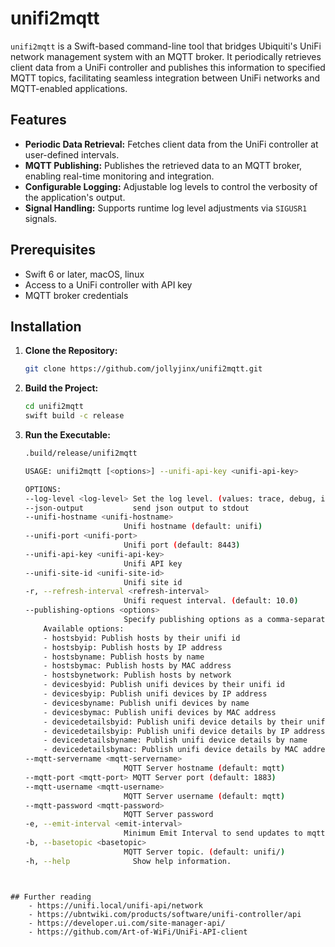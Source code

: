 # unifi2mqtt

`unifi2mqtt` is a Swift-based command-line tool that bridges Ubiquiti's UniFi network management system with an MQTT broker. It periodically retrieves client data from a UniFi controller and publishes this information to specified MQTT topics, facilitating seamless integration between UniFi networks and MQTT-enabled applications.

## Features

- **Periodic Data Retrieval:** Fetches client data from the UniFi controller at user-defined intervals.
- **MQTT Publishing:** Publishes the retrieved data to an MQTT broker, enabling real-time monitoring and integration.
- **Configurable Logging:** Adjustable log levels to control the verbosity of the application's output.
- **Signal Handling:** Supports runtime log level adjustments via `SIGUSR1` signals.

## Prerequisites

- Swift 6 or later, macOS, linux
- Access to a UniFi controller with API key
- MQTT broker credentials

## Installation

1. **Clone the Repository:**

   ```bash
   git clone https://github.com/jollyjinx/unifi2mqtt.git
    ```

2. **Build the Project:**

    ```bash
    cd unifi2mqtt
    swift build -c release
    ```
    
3. **Run the Executable:**

    ```bash
    .build/release/unifi2mqtt
    
    USAGE: unifi2mqtt [<options>] --unifi-api-key <unifi-api-key>

    OPTIONS:
    --log-level <log-level> Set the log level. (values: trace, debug, info, notice, warning, error, critical; default: notice)
    --json-output           send json output to stdout
    --unifi-hostname <unifi-hostname>
                          Unifi hostname (default: unifi)
    --unifi-port <unifi-port>
                          Unifi port (default: 8443)
    --unifi-api-key <unifi-api-key>
                          Unifi API key
    --unifi-site-id <unifi-site-id>
                          Unifi site id
    -r, --refresh-interval <refresh-interval>
                          Unifi request interval. (default: 10.0)
    --publishing-options <options>
                          Specify publishing options as a comma-separated list. (default: devicedetailsbymac, devicesbymac, hostsbyip, hostsbymac, hostsbyname, hostsbynetwork)
        Available options: 
        - hostsbyid: Publish hosts by their unifi id
        - hostsbyip: Publish hosts by IP address
        - hostsbyname: Publish hosts by name
        - hostsbymac: Publish hosts by MAC address
        - hostsbynetwork: Publish hosts by network
        - devicesbyid: Publish unifi devices by their unifi id
        - devicesbyip: Publish unifi devices by IP address
        - devicesbyname: Publish unifi devices by name
        - devicesbymac: Publish unifi devices by MAC address
        - devicedetailsbyid: Publish unifi device details by their unifi id
        - devicedetailsbyip: Publish unifi device details by IP address
        - devicedetailsbyname: Publish unifi device details by name
        - devicedetailsbymac: Publish unifi device details by MAC address
    --mqtt-servername <mqtt-servername>
                          MQTT Server hostname (default: mqtt)
    --mqtt-port <mqtt-port> MQTT Server port (default: 1883)
    --mqtt-username <mqtt-username>
                          MQTT Server username (default: mqtt)
    --mqtt-password <mqtt-password>
                          MQTT Server password
    -e, --emit-interval <emit-interval>
                          Minimum Emit Interval to send updates to mqtt Server. (default: 1.0)
    -b, --basetopic <basetopic>
                          MQTT Server topic. (default: unifi/)
    -h, --help              Show help information.


```


## Further reading
    - https://unifi.local/unifi-api/network
    - https://ubntwiki.com/products/software/unifi-controller/api
    - https://developer.ui.com/site-manager-api/
    - https://github.com/Art-of-WiFi/UniFi-API-client

